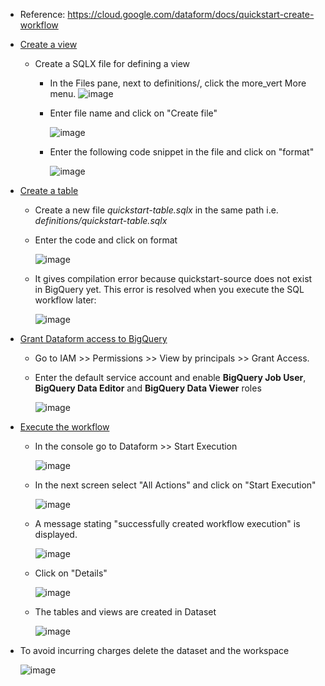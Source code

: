 - Reference: https://cloud.google.com/dataform/docs/quickstart-create-workflow

- [Create a view](https://cloud.google.com/dataform/docs/quickstart-create-workflow#create-view) 
  - Create a SQLX file for defining a view
    - In the Files pane, next to definitions/, click the more_vert More menu.
      ![image](https://github.com/Ajit1279/GCP_Learning/assets/81754034/2307f24b-13c7-4d65-94c9-e2e007b0cb82)

    - Enter file name and click on "Create file"
   
      ![image](https://github.com/Ajit1279/GCP_Learning/assets/81754034/41e1111f-0eee-4bb7-baaa-d2933083de3d)

    - Enter the following code snippet in the file and click on "format"
      
      ![image](https://github.com/Ajit1279/GCP_Learning/assets/81754034/7d234972-6cdd-4d51-b971-b46bd10b9778)

- [Create a table](https://cloud.google.com/dataform/docs/quickstart-create-workflow#define-table)
  - Create a new file _quickstart-table.sqlx_ in the same path i.e. _definitions/quickstart-table.sqlx_

  - Enter the code and click on format

    ![image](https://github.com/Ajit1279/GCP_Learning/assets/81754034/56929bba-cf7b-4e0e-9f9f-3749525db3f5)

  - It gives compilation error because quickstart-source does not exist in BigQuery yet. This error is resolved when you execute the SQL workflow later:

    ![image](https://github.com/Ajit1279/GCP_Learning/assets/81754034/cf57ebf9-5aae-461d-aa84-e5d50cb8758b)

- [Grant Dataform access to BigQuery](https://cloud.google.com/dataform/docs/quickstart-create-workflow#grant-access-bigquery)

  - Go to IAM >> Permissions >> View by principals >> Grant Access. 

  - Enter the default service account and enable **BigQuery Job User**, **BigQuery Data Editor** and **BigQuery Data Viewer** roles

    ![image](https://github.com/Ajit1279/GCP_Learning/assets/81754034/2adb160e-9dc9-4b89-ad07-9dde44262a08)

- [Execute the workflow](https://cloud.google.com/dataform/docs/quickstart-create-workflow#execute-workflow)

  - In the console go to Dataform >> Start Execution

    ![image](https://github.com/Ajit1279/GCP_Learning/assets/81754034/fa4d652a-f106-4664-9133-f3425490868f)

  - In the next screen select "All Actions" and click on "Start Execution"
 
    ![image](https://github.com/Ajit1279/GCP_Learning/assets/81754034/050781ae-f076-48a9-ad60-10acaf172ff0)
           

  - A message stating "successfully created workflow execution" is displayed.

    ![image](https://github.com/Ajit1279/GCP_Learning/assets/81754034/7614b8b5-3d95-49bb-a961-951a1b1a7ced)


  - Click on "Details"

    ![image](https://github.com/Ajit1279/GCP_Learning/assets/81754034/114f5db2-b742-4886-b0d1-c5b8e4ec886b)

  - The tables and views are created in Dataset

    ![image](https://github.com/Ajit1279/GCP_Learning/assets/81754034/0718ee92-e1cb-4e55-be7e-957c308c7695)


- To avoid incurring charges delete the dataset and the workspace

  ![image](https://github.com/Ajit1279/GCP_Learning/assets/81754034/da954be9-98d8-432d-b83f-4b8f39a65025)


